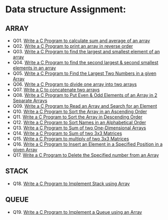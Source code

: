 # Data structure Assignment: 

## ARRAY

- Q01. [Write a C Program to calculate sum and average of an array](array/Q01.c)
- Q02. [Write a C Program to print an array in reverse order](array/Q02.c)
- Q03. [Write a C Program to find the largest and smallest element of an array](array/Q03.c)
- Q04. [Write a C Program to find the second largest & second smallest elements in an array ](array/Q04.c)
- Q05. [Write a C Program to Find the Largest Two Numbers in a given Array](array/Q05.c)
- Q06. [Write a C Program to divide one array into two arrays](array/Q06.c)
- Q07. [Write a C to concatenate two arrays](array/Q07.c)
- Q08. [Write a C Program to Put Even & Odd Elements of an Array in 2 Separate Arrays](array/Q08.c)
- Q09. [Write a C Program to Read an Array and Search for an Element](array/Q09.c)
- Q10. [Write a C Program to Sort the Array in an Ascending Order](array/Q10.c)
- Q11. [Write a C Program to Sort the Array in Descending Order](array/Q11.c)
- Q12. [Write a C Program to Sort Names in an Alphabetical Order](array/Q12.c)
- Q13. [Write a C Program to Sum of two One-Dimensional Arrays](array/Q13.c)
- Q14. [Write a C Program to Sum of two 3x3 Matrices](array/Q14.c)
- Q15. [Write a C Program to multiply of two 3x3 Matrices](array/Q15.c)
- Q16. [Write a C Program to Insert an Element in a Specified Position in a given Array](array/Q16.c)
- Q17. [Write a C Program to Delete the Specified number from an Array](array/Q17.c)

## STACK

- Q18. [Write a C Program to Implement Stack using Array](stack/Q18.c)
## QUEUE

- Q19. [Write a C Program to Implement a Queue using an Array](queue/Q19.c)




